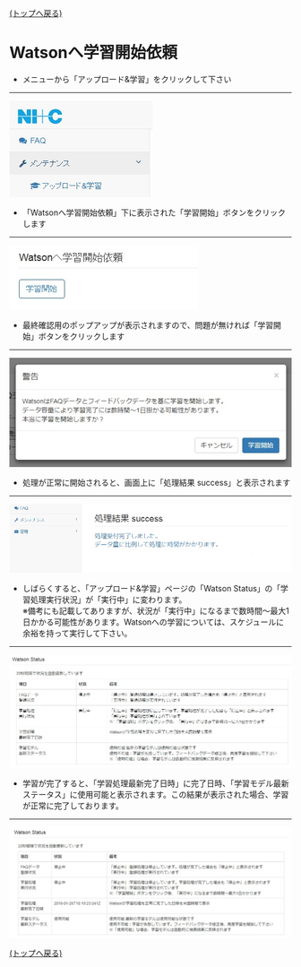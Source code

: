 [(トップへ戻る)](https://github.com/solctatg/FAQService_Manual)
# Watsonへ学習開始依頼
- メニューから「アップロード&学習」をクリックして下さい

------------------------------------
![1](../img/faqLearning/faqLearning_1.jpg)

- 「Watsonへ学習開始依頼」下に表示された「学習開始」ボタンをクリックします

------------------------------------
![2](../img/faqLearning/faqLearning_2.jpg)

- 最終確認用のポップアップが表示されますので、問題が無ければ「学習開始」ボタンをクリックします

------------------------------------
![3](../img/faqLearning/faqLearning_3.jpg)

- 処理が正常に開始されると、画面上に「処理結果 success」と表示されます

------------------------------------
![4](../img/faqLearning/faqLearning_4.jpg)

- しばらくすると、「アップロード&学習」ページの「Watson Status」の「学習処理実行状況」が「実行中」に変わります。</br>※備考にも記載してありますが、状況が「実行中」になるまで数時間～最大1日かかる可能性があります。Watsonへの学習については、スケジュールに余裕を持って実行して下さい。

------------------------------------
![5](../img/faqLearning/faqLearning_5.jpg)

- 学習が完了すると、「学習処理最新完了日時」に完了日時、「学習モデル最新ステータス」に使用可能と表示されます。この結果が表示された場合、学習が正常に完了しております。

------------------------------------
![6](../img/faqLearning/faqLearning_6.jpg)

[(トップへ戻る)](https://github.com/solctatg/FAQService_Manual)